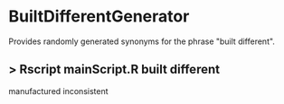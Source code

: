 # BuiltDifferentGenerator
Provides randomly generated synonyms for the phrase "built different". 

\> Rscript mainScript.R 
built different
---------------
manufactured inconsistent
